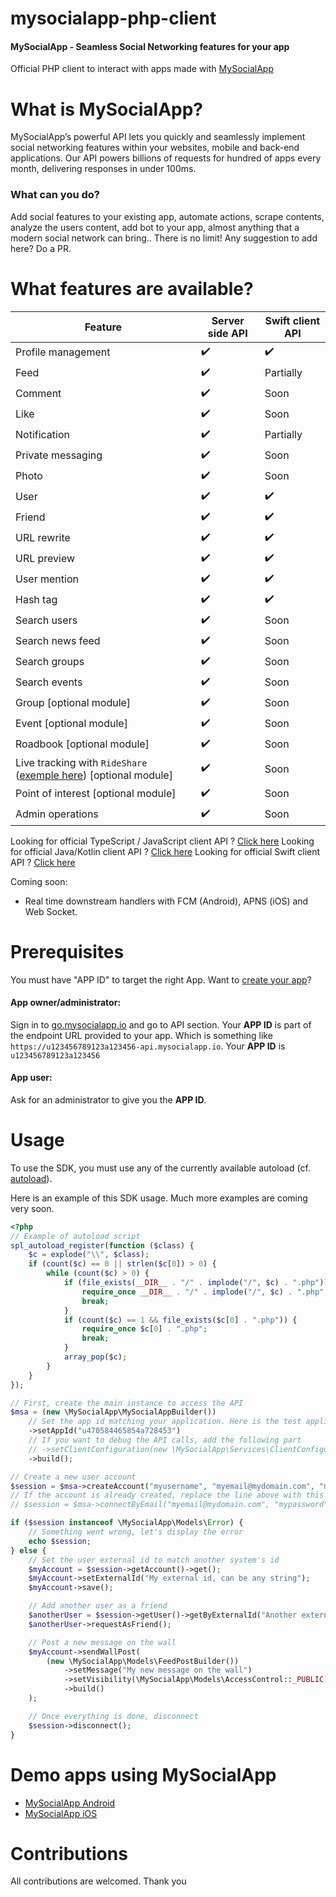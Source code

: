 # mysocialapp-php-client

#### MySocialApp - Seamless Social Networking features for your app
Official PHP client to interact with apps made with [MySocialApp](https://mysocialapp.io)

# What is MySocialApp?

MySocialApp’s powerful API lets you quickly and seamlessly implement social networking features within your websites, mobile and back-end applications. Our API powers billions of requests for hundred of apps every month, delivering responses in under 100ms.

### What can you do?

Add social features to your existing app, automate actions, scrape contents, analyze the users content, add bot to your app, almost anything that a modern social network can bring.. There is no limit! Any suggestion to add here? Do a PR. 

# What features are available?

| Feature | Server side API | Swift client API
| ------- | ----------- | -------------------------- |
| Profile management | :heavy_check_mark: | :heavy_check_mark:
| Feed | :heavy_check_mark: | Partially
| Comment | :heavy_check_mark: | Soon
| Like | :heavy_check_mark: | Soon
| Notification | :heavy_check_mark: | Partially
| Private messaging | :heavy_check_mark: | Soon
| Photo | :heavy_check_mark: | Soon
| User | :heavy_check_mark: | :heavy_check_mark:
| Friend | :heavy_check_mark: | :heavy_check_mark:
| URL rewrite | :heavy_check_mark: | :heavy_check_mark:
| URL preview | :heavy_check_mark: | :heavy_check_mark:
| User mention | :heavy_check_mark: | :heavy_check_mark:
| Hash tag| :heavy_check_mark: | :heavy_check_mark:
| Search users | :heavy_check_mark: | Soon
| Search news feed | :heavy_check_mark: | Soon
| Search groups | :heavy_check_mark: | Soon
| Search events | :heavy_check_mark: | Soon
| Group [optional module] | :heavy_check_mark: | Soon
| Event [optional module] | :heavy_check_mark: | Soon
| Roadbook [optional module] | :heavy_check_mark: | Soon
| Live tracking with `RideShare` ([exemple here](https://www.nousmotards.com/rideshare/follow/f6e0c27e01beb4f4-3856809369215939951-f10c31fd2dcc4576a1b488385aaa61c2)) [optional module] | :heavy_check_mark: | Soon
| Point of interest [optional module] | :heavy_check_mark: | Soon
| Admin operations | :heavy_check_mark: | Soon

Looking for official TypeScript / JavaScript client API ? [Click here](https://github.com/MySocialApp/mysocialapp-ts-client)
Looking for official Java/Kotlin client API ? [Click here](https://github.com/MySocialApp/mysocialapp-java-client)
Looking for official Swift client API ? [Click here](https://github.com/MySocialApp/mysocialapp-swift-client)

Coming soon:
* Real time downstream handlers with FCM (Android), APNS (iOS) and Web Socket.

# Prerequisites

You must have "APP ID" to target the right App. Want to [create your app](https://support.mysocialapp.io/hc/en-us/articles/115003936872-Create-my-first-app)?
#### App owner/administrator:
Sign in to [go.mysocialapp.io](https://go.mysocialapp.io) and go to API section. Your **APP ID** is part of the endpoint URL provided to your app. Which is something like `https://u123456789123a123456-api.mysocialapp.io`. Your **APP ID** is `u123456789123a123456`

#### App user:
Ask for an administrator to give you the **APP ID**.

# Usage

To use the SDK, you must use any of the currently available autoload (cf. [autoload](http://php.net/manual/en/language.oop5.autoload.php)).

Here is an example of this SDK usage. Much more examples are coming very soon.

```php
<?php
// Example of autoload script
spl_autoload_register(function ($class) {
    $c = explode("\\", $class);
    if (count($c) == 0 || strlen($c[0]) > 0) {
        while (count($c) > 0) {
            if (file_exists(__DIR__ . "/" . implode("/", $c) . ".php")) {
                require_once __DIR__ . "/" . implode("/", $c) . ".php";
                break;
            }
            if (count($c) == 1 && file_exists($c[0] . ".php")) {
                require_once $c[0] . ".php";
                break;
            }
            array_pop($c);
        }
    }
});

// First, create the main instance to access the API
$msa = (new \MySocialApp\MySocialAppBuilder())
    // Set the app id matching your application. Here is the test application
    ->setAppId("u470584465854a728453")
    // If you want to debug the API calls, add the following part
    // ->setClientConfiguration(new \MySocialApp\Services\ClientConfiguration(10000,10000, array(), true))
    ->build();

// Create a new user account
$session = $msa->createAccount("myusername", "myemail@mydomain.com", "mypassword", "my first name");
// If the account is already created, replace the line above with this one below
// $session = $msa->connectByEmail("myemail@mydomain.com", "mypassword");

if ($session instanceof \MySocialApp\Models\Error) {
    // Something went wrong, let's display the error
    echo $session;
} else {
    // Set the user external id to match another system's id
    $myAccount = $session->getAccount()->get();
    $myAccount->setExternalId("My external id, can be any string");
    $myAccount->save();

    // Add another user as a friend
    $anotherUser = $session->getUser()->getByExternalId("Another external id");
    $anotherUser->requestAsFriend();

    // Post a new message on the wall
    $myAccount->sendWallPost(
        (new \MySocialApp\Models\FeedPostBuilder())
            ->setMessage("My new message on the wall")
            ->setVisibility(\MySocialApp\Models\AccessControl::_PUBLIC)
            ->build()
    );

    // Once everything is done, disconnect
    $session->disconnect();
}
```

# Demo apps using MySocialApp

* [MySocialApp Android](https://play.google.com/store/apps/details?id=io.mysocialapp.android)
* [MySocialApp iOS](https://itunes.apple.com/fr/app/mysocialapp-your-social-app/id1351250650)

# Contributions

All contributions are welcomed. Thank you